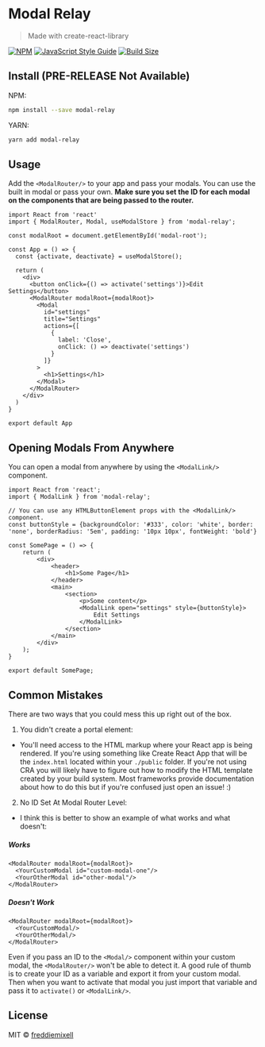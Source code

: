 # Modal Relay

> Made with create-react-library

[![NPM](https://img.shields.io/npm/v/modal-relay.svg)](https://www.npmjs.com/package/modal-relay)
[![JavaScript Style Guide](https://img.shields.io/badge/code_style-standard-brightgreen.svg)](https://standardjs.com)
[![Build Size](https://img.shields.io/bundlephobia/minzip/modal-relay?label=bundle%20size&style=flat&colorA=000000&colorB=000000)](https://bundlephobia.com/result?p=modal-relay)

## Install (PRE-RELEASE Not Available)
NPM:
```bash
npm install --save modal-relay
```
YARN:
```bash
yarn add modal-relay
```

## Usage
Add the `<ModalRouter/>` to your app and pass your modals. You can use the built in modal or pass your own. **Make sure you set the ID for each modal on the components that are being passed to the router.**
 
```tsx
import React from 'react'
import { ModalRouter, Modal, useModalStore } from 'modal-relay';

const modalRoot = document.getElementById('modal-root');

const App = () => {
  const {activate, deactivate} = useModalStore();

  return (
    <div>
      <button onClick={() => activate('settings')}>Edit Settings</button>
      <ModalRouter modalRoot={modalRoot}>
        <Modal
          id="settings"
          title="Settings"
          actions={[
            {
              label: 'Close',
              onClick: () => deactivate('settings')
            }
          ]}
        >
          <h1>Settings</h1>
        </Modal>
      </ModalRouter>
    </div>
  )
}

export default App
```

## Opening Modals From Anywhere
You can open a modal from anywhere by using the `<ModalLink/>` component.

```tsx
import React from 'react';
import { ModalLink } from 'modal-relay';

// You can use any HTMLButtonElement props with the <ModalLink/> component.
const buttonStyle = {backgroundColor: '#333', color: 'white', border: 'none', borderRadius: '5em', padding: '10px 10px', fontWeight: 'bold'}

const SomePage = () => {
    return (
        <div>
            <header>
                <h1>Some Page</h1>
            </header>
            <main>
                <section>
                    <p>Some content</p>
                    <ModalLink open="settings" style={buttonStyle}>
                        Edit Settings
                    </ModalLink>
                </section>
            </main>
        </div>
    );
}

export default SomePage;
```

## Common Mistakes
There are two ways that you could mess this up right out of the box.

1. You didn't create a portal element:
  - You'll need access to the HTML markup where your React app is being rendered. If you're using something like Create React App that will be the `index.html` located within your `./public` folder. If you're not using CRA you will likely have to figure out how to modify the HTML template created by your build system. Most frameworks provide documentation about how to do this but if you're confused just open an issue! :)
2. No ID Set At Modal Router Level:
  - I think this is better to show an example of what works and what doesn't:

##### Works
```tsx
<ModalRouter modalRoot={modalRoot}>
  <YourCustomModal id="custom-modal-one"/>
  <YourOtherModal id="other-modal"/>
</ModalRouter>
```

##### Doesn't Work
```tsx
<ModalRouter modalRoot={modalRoot}>
  <YourCustomModal/>
  <YourOtherModal/>
</ModalRouter>
```
Even if you pass an ID to the `<Modal/>` component within your custom modal, the `<ModalRouter/>` won't be able to detect it. A good rule of thumb is to create your ID as a variable and export it from your custom modal. Then when you want to activate that modal you just import that variable and pass it to `activate()` or `<ModalLink/>`.

## License

MIT © [freddiemixell](https://github.com/freddiemixell)
